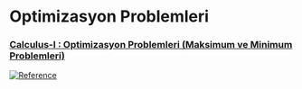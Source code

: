 # Optimizasyon Problemleri

### [Calculus-I : Optimizasyon Problemleri (Maksimum ve Minimum Problemleri)](https://www.youtube.com/watch?v=q7JTh2eOYlo) 
[![Reference](https://img.youtube.com/vi/q7JTh2eOYlo/0.jpg)](https://www.youtube.com/watch?v=q7JTh2eOYlo)